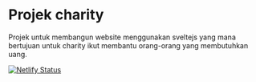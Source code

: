 # Projek charity

Projek untuk membangun website menggunakan sveltejs yang mana bertujuan untuk charity ikut membantu orang-orang yang membutuhkan uang.

[![Netlify Status](https://api.netlify.com/api/v1/badges/230452ba-105d-4633-8dc9-bf7fdb0a917c/deploy-status)](https://app.netlify.com/sites/charity-byzaky/deploys)
